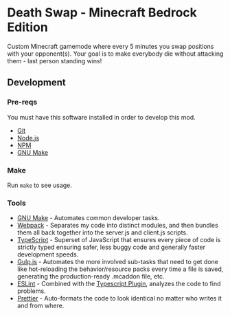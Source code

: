 # Death Swap - Minecraft Bedrock Edition

Custom Minecraft gamemode where every 5 minutes you swap positions with your opponent(s). Your goal is to make everybody die without attacking them - last person standing wins!

## Development

### Pre-reqs

You must have this software installed in order to develop this mod.

- [Git](https://git-scm.com/)
- [Node.js](https://nodejs.org/)
- [NPM](https://www.npmjs.com/)
- [GNU Make](https://www.gnu.org/software/make/)

### Make

Run `make` to see usage.

### Tools

- [GNU Make](https://www.gnu.org/software/make/) - Automates common developer tasks.
- [Webpack](https://webpack.js.org/) - Separates my code into distinct modules, and then bundles them all back together into the server.js and client.js scripts.
- [TypeScript](https://www.typescriptlang.org/) - Superset of JavaScript that ensures every piece of code is strictly typed ensuring safer, less buggy code and generally faster development speeds.
- [Gulp.js](https://gulpjs.com/) - Automates the more involved sub-tasks that need to get done like hot-reloading the behavior/resource packs every time a file is saved, generating the production-ready .mcaddon file, etc.
- [ESLint](https://eslint.org/) - Combined with the [Typescript Plugin](https://github.com/typescript-eslint/typescript-eslint), analyzes the code to find problems.
- [Prettier](https://prettier.io/) - Auto-formats the code to look identical no matter who writes it and from where.
